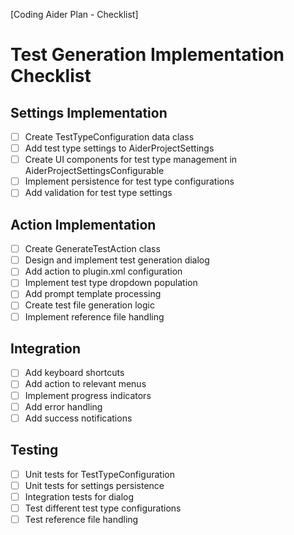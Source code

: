 [Coding Aider Plan - Checklist]

# Test Generation Implementation Checklist

## Settings Implementation
- [ ] Create TestTypeConfiguration data class
- [ ] Add test type settings to AiderProjectSettings
- [ ] Create UI components for test type management in AiderProjectSettingsConfigurable
- [ ] Implement persistence for test type configurations
- [ ] Add validation for test type settings

## Action Implementation
- [ ] Create GenerateTestAction class
- [ ] Design and implement test generation dialog
- [ ] Add action to plugin.xml configuration
- [ ] Implement test type dropdown population
- [ ] Add prompt template processing
- [ ] Create test file generation logic
- [ ] Implement reference file handling

## Integration
- [ ] Add keyboard shortcuts
- [ ] Add action to relevant menus
- [ ] Implement progress indicators
- [ ] Add error handling
- [ ] Add success notifications

## Testing
- [ ] Unit tests for TestTypeConfiguration
- [ ] Unit tests for settings persistence
- [ ] Integration tests for dialog
- [ ] Test different test type configurations
- [ ] Test reference file handling
